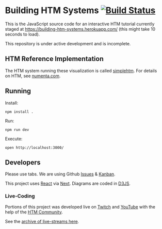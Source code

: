 # Building HTM Systems [![Build Status](https://travis-ci.org/htm-community/building-htm-systems.svg?branch=master)](https://travis-ci.org/htm-community/building-htm-systems)

This is the JavaScript source code for an interactive HTM tutorial currently staged at https://building-htm-systems.herokuapp.com/ (this might take 10 seconds to load).

This repository is under active development and is incomplete.

## HTM Reference Implementation

The HTM system running these visualization is called [simplehtm](https://github.com/htm-community/simplehtm). For details on HTM, see [numenta.com](https://numenta.com/machine-intelligence-technology/).

## Running

Install:

	npm install .

Run:

	npm run dev

Execute:

	open http://localhost:3000/

## Developers

Please use tabs. We are using Github [Issues](https://github.com/htm-community/building-htm-systems/issues) & [Kanban](https://github.com/htm-community/building-htm-systems/projects).

This project uses [React](https://reactjs.org/) via [Next](https://nextjs.org/). Diagrams are coded in [D3JS](https://d3js.org/).

### Live-Coding

Portions of this project was developed live on [Twitch](https://www.twitch.tv/events/ICzqUgJZQAKCMsiAlCW2Rg) and [YouTube](https://www.youtube.com/OfficialNumenta/live) with the help of the [HTM Community](https://discourse.numenta.org/categories).

See the [archive of live-streams here](https://www.youtube.com/watch?v=vRSh3ceP6xE&list=PL3yXMgtrZmDr6hlnTDmsG4GFMv2htzArt).
